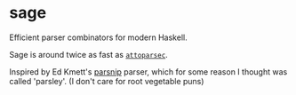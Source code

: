 # sage

Efficient parser combinators for modern Haskell.

Sage is around twice as fast as [`attoparsec`](https://hackage.haskell.org/package/attoparsec).

Inspired by Ed Kmett's [parsnip](https://github.com/ekmett/codex/tree/master/parsnip) parser,
which for some reason I thought was called 'parsley'. (I don't care for root vegetable puns)
